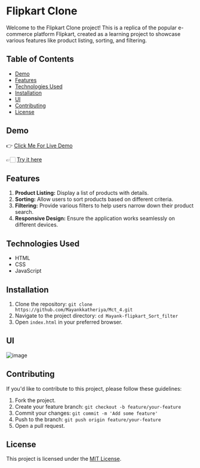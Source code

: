# Flipkart Clone

Welcome to the Flipkart Clone project! This is a replica of the popular e-commerce platform Flipkart, created as a learning project to showcase various features like product listing, sorting, and filtering.

## Table of Contents
- [Demo](#demo)
- [Features](#features)
- [Technologies Used](#technologies-used)
- [Installation](#installation)
- [UI](#ui)
- [Contributing](#contributing)
- [License](#license)

## Demo
👉 [Click Me For Live Demo](https://drive.google.com/file/d/14hgGbh2DAEh_gQIvBkjKPOpay0NHpUl3/view)

👉🏻 [Try it here](https://mayankkatheriya.github.io/Mct_4/Mayank-flipkart_Sort_filter/)

## Features
1. **Product Listing:** Display a list of products with details.
2. **Sorting:** Allow users to sort products based on different criteria.
3. **Filtering:** Provide various filters to help users narrow down their product search.
4. **Responsive Design:** Ensure the application works seamlessly on different devices.

## Technologies Used
- HTML
- CSS
- JavaScript


## Installation
1. Clone the repository: `git clone https://github.com/Mayankkatheriya/Mct_4.git`
2. Navigate to the project directory: `cd Mayank-flipkart_Sort_filter`
3. Open `index.html` in your preferred browser.

## UI
![image](https://github.com/Mayankkatheriya/Mct_4/assets/128832286/6cb8ff12-1142-478b-b565-b6596f51f17a)

## Contributing
If you'd like to contribute to this project, please follow these guidelines:
1. Fork the project.
2. Create your feature branch: `git checkout -b feature/your-feature`
3. Commit your changes: `git commit -m 'Add some feature'`
4. Push to the branch: `git push origin feature/your-feature`
5. Open a pull request.

## License
This project is licensed under the [MIT License](LICENSE).
